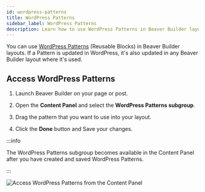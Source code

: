 ```yaml
---
id: wordpress-patterns
title: WordPress Patterns
sidebar_label: WordPress Patterns
description: Learn how to use WordPress Patterns in Beaver Builder layouts.
---
```


You can use [WordPress Patterns](https://wordpress.org/support/article/reusable-blocks/) (Reusable Blocks) in Beaver Builder layouts. If a Pattern is updated in WordPress, it's also updated in any Beaver Builder layout where it's used.

## Access WordPress Patterns

1. Launch Beaver Builder on your page or post.

2. Open the **Content Panel** and select the **WordPress Patterns subgroup**.

3. Drag the pattern that you want to use into your layout.

4. Click the **Done** button and Save your changes.

:::info

The WordPress Patterns subgroup becomes available in the Content Panel after you have created and saved WordPress Patterns.

:::

![Access WordPress Patterns from the Content Panel](/img/beaver-builder/modules--wordpress-patterns--1.jpg)
